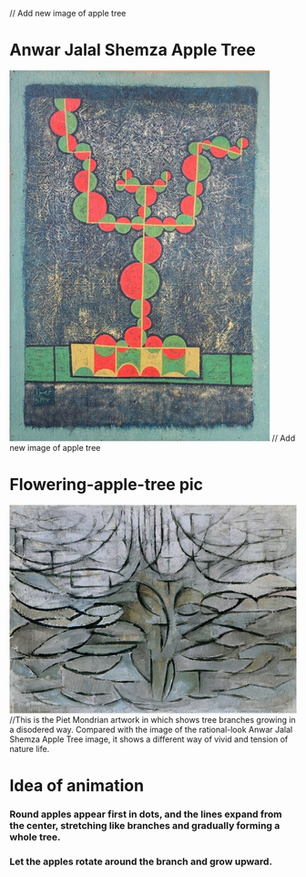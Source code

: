 // Add new image of apple tree
# Anwar Jalal Shemza Apple Tree
![an image of the scream](readmeImages/Anwar%20Jalal%20Shemza%20Apple%20Tree.jpeg)
// Add new image of apple tree
# Flowering-apple-tree pic
![an image of the scream](readmeImages/flowering-apple-tree.jpg)
//This is the Piet Mondrian artwork in which shows tree branches growing in a disodered way. Compared with the image of the rational-look Anwar Jalal Shemza Apple Tree image, it shows a different way of vivid and tension of nature life.
# Idea of animation
### Round apples appear first in dots, and the lines expand from the center, stretching like branches and gradually forming a whole tree.
### Let the apples rotate around the branch and grow upward.
